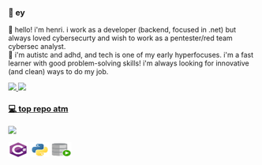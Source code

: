 ### 🎃 ey

💫 hello! i'm henri. i work as a developer (backend, focused in .net) but always loved cybersecurty and wish to work as a pentester/red team cybersec analyst. </br>
🧬 i'm autistc and adhd, and tech is one of my early hyperfocuses. i'm a fast learner with good problem-solving skills! i'm always looking for innovative (and clean) ways to do my job.

<div>
  <a href="https://github.com/okazyu">
  <img height="160em" src="https://github-readme-stats.vercel.app/api?username=okazyu&show_icons=&theme=synthwave&include_all_commits=true&count_private=true"/>
  <img height="160em" src="https://github-readme-stats.vercel.app/api/top-langs/?username=anuraghazra&hide_progress=true&langs_count=7&theme=synthwave"/>
    
</div>

### 💻 top repo atm

<a href="https://github.com/okazyu/https://github.com/okazyu/csharp-cases">
  <img align="center" src="https://github-readme-stats.vercel.app/api/pin/?username=okazyu&repo=csharp-cases&theme=synthwave" />
</a>



<div style="display: inline_block"><br>
  <img align="center" alt="Linne-Csharp" height="30" width="40" src="https://raw.githubusercontent.com/devicons/devicon/master/icons/csharp/csharp-original.svg">
  <img align="center" alt="Linne-Python" height="30" width="40" src="https://raw.githubusercontent.com/devicons/devicon/master/icons/python/python-original.svg">
  <img align="center" alt="Linne-SQL" height="30" width="40" src="https://raw.githubusercontent.com/devicons/devicon/master/icons/sqldeveloper/sqldeveloper-original.svg">
</div>
